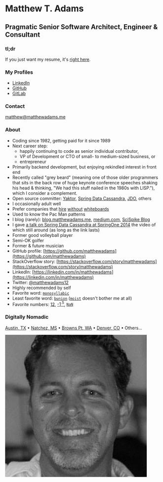 # Matthew T. Adams
## Pragmatic Senior Software Architect, Engineer & Consultant

### tl;dr
If you just want my resume, it's [right here](matthewadams.pdf).

### My Profiles
* [LinkedIn](https://www.linkedin.com/in/matthewadams)
* [GitHub](https://github.com/matthewadams)
* [GitLab](https://gitlab.com/matthewadams12)

### Contact
[matthew@matthewadams.me](mailto:matthew@matthewadams.me)

### About
* Coding since 1982, getting paid for it since 1989
* Next career step:
  * happily continuing to code as senior individual contributor,
  * VP of Development or CTO of small- to medium-sized business, or
  * entrepreneur
* Primarily backend development, but enjoying rekindled interest in front end
* Recently called "grey beard" (meaning one of those older programmers that sits in the back row of huge keynote conference speeches shaking his head & thinking, "We had this stuff nailed in the 1980s with LISP."), which I consider a complement.
* Open source committer: [Yaktor](https://yaktor.io), [Spring Data Cassandra](https://projects.spring.io/spring-data-cassandra), [JDO](https://db.apache.org/jdo), others
* I occasionally adult well
* Prefer companies that [hire](https://news.ycombinator.com/item?id=13874026) [without](https://github.com/poteto/hiring-without-whiteboards) [whiteboards](https://airtable.com/shr5TdnpVYVTpeRrN/tbluCbToxQ2knSLhh)
* Used to know the Pac Man patterns
* I blog (rarely): [blog.matthewadams.me](https://blog.matthewadams.me), [medium.com](https://medium.com/@matthewadams12), [SciSpike Blog](http://www.scispike.com/category/blog/)
* I gave [a talk on Spring Data Cassandra at SpringOne 2014](https://www.infoq.com/presentations/spring-data-cassandra-couchbase) the video of which still around (as long as the link lasts)
* Former good volleyball player
* Semi-OK golfer
* Former & future musician
* GitHub profile: [https://github.com/matthewadams](https://github.com/matthewadams)
* StackOverflow story: [https://stackoverflow.com/story/matthewadams](https://stackoverflow.com/story/matthewadams)
* LinkedIn: [https://linkedin.com/in/matthewadams](https://linkedin.com/in/matthewadams)
* Twitter: [@matthewadams12](https://twitter.com/matthewadams12)
* Highly recommended by self
* Favorite word: [`monosyllabic`](http://www.dictionary.com/browse/monosyllabic)
* Least favorite word: [`bunion`](http://www.dictionary.com/browse/bunion) ([`moist`](http://thoughtcatalog.com/nico-lang/2013/09/moist-and-28-other-gross-sounding-english-words-that-everyone-hates) doesn't bother me at all)
* Favorite numbers: [12](https://www.seahawks.com/fans/the-12s/), [-1<sup>.5</sup>](https://en.wikipedia.org/wiki/Imaginary_unit), [`NaN`](https://developer.mozilla.org/en-US/docs/Web/JavaScript/Reference/Global_Objects/NaN)

### Digitally Nomadic
[Austin, TX](https://www.google.com/maps/place/austin+tx)
•
[Natchez, MS](https://www.google.com/maps/place/natchez+ms)
•
[Browns Pt, WA](https://www.google.com/maps/place/browns+point+wa)
•
[Denver, CO](https://www.google.com/maps/place/denver+co)
•
Others...

![mugshot](matthewadams.png)
